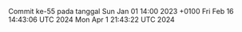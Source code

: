 Commit ke-55 pada tanggal Sun Jan 01 14:00 2023 +0100
Fri Feb 16 14:43:06 UTC 2024
Mon Apr  1 21:43:22 UTC 2024
